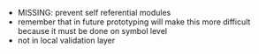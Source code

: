 - MISSING: prevent self referential modules
- remember that in future prototyping will make this more difficult because it must be done on symbol level
- not in local validation layer